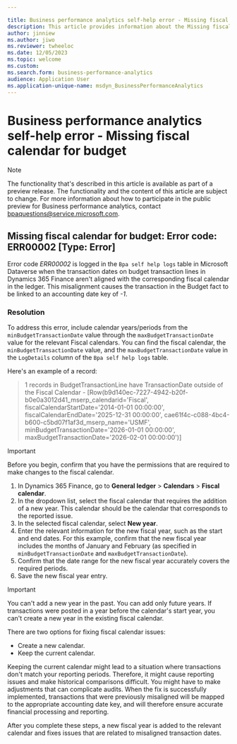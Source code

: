 ```yaml
---

title: Business performance analytics self-help error - Missing fiscal calendar for budget
description: This article provides information about the Missing fiscal calendar for budget error (error code ERR00002) in Business performance analytics.
author: jinniew
ms.author: jiwo
ms.reviewer: twheeloc 
ms.date: 12/05/2023
ms.topic: welcome
ms.custom:
ms.search.form: business-performance-analytics
audience: Application User
ms.application-unique-name: msdyn_BusinessPerformanceAnalytics
---
```


# Business performance analytics self-help error - Missing fiscal calendar for budget

> [!NOTE]
> The functionality that's described in this article is available as part of a preview release. The functionality and the content of this article are subject to change. For more information about how to participate in the public preview for Business performance analytics, contact <bpaquestions@service.microsoft.com>.

## Missing fiscal calendar for budget: Error code: ERR00002 [Type: Error]

Error code *ERR00002* is logged in the `Bpa self help logs` table in Microsoft Dataverse when the transaction dates on budget transaction lines in Dynamics 365 Finance aren't aligned with the corresponding fiscal calendar in the ledger. This misalignment causes the transaction in the Budget fact to be linked to an accounting date key of *-1*.

### Resolution

To address this error, include calendar years/periods from the `minBudgetTransactionDate` value through the `maxBudgetTransactionDate` value for the relevant Fiscal calendars. You can find the fiscal calendar, the `minBudgetTransactionDate` value, and the `maxBudgetTransactionDate` value in the `LogDetails` column of the `Bpa self help logs` table.

Here's an example of a record:

> 1 records in BudgetTransactionLine have TransactionDate outside of the Fiscal Calendar - \[Row(b9d140ec-7227-4942-b20f-b0e0a3012d41_mserp_calendarid='Fiscal', fiscalCalendarStartDate='2014-01-01 00:00:00', fiscalCalendarEndDate='2025-12-31 00:00:00', cae61f4c-c088-4bc4-b600-c5bd07f1af3d_mserp_name='USMF', minBudgetTransactionDate='2026-01-01 00:00:00', maxBudgetTransactionDate='2026-02-01 00:00:00')\]

> [!IMPORTANT]
> Before you begin, confirm that you have the permissions that are required to make changes to the fiscal calendar.

1. In Dynamics 365 Finance, go to **General ledger** \> **Calendars** \> **Fiscal calendar**.
2. In the dropdown list, select the fiscal calendar that requires the addition of a new year. This calendar should be the calendar that corresponds to the reported issue.
3. In the selected fiscal calendar, select **New year**.
4. Enter the relevant information for the new fiscal year, such as the start and end dates. For this example, confirm that the new fiscal year includes the months of January and February (as specified in `minBudgetTransactionDate` and `maxBudgetTransactionDate`).
5. Confirm that the date range for the new fiscal year accurately covers the required periods.
6. Save the new fiscal year entry.

> [!IMPORTANT]
> You can't add a new year in the past. You can add only future years. If transactions were posted in a year before the calendar's start year, you can't create a new year in the existing fiscal calendar.

There are two options for fixing fiscal calendar issues:

- Create a new calendar.
- Keep the current calendar.

Keeping the current calendar might lead to a situation where transactions don't match your reporting periods. Therefore, it might cause reporting issues and make historical comparisons difficult. You might have to make adjustments that can complicate audits. When the fix is successfully implemented, transactions that were previously misaligned will be mapped to the appropriate accounting date key, and will therefore ensure accurate financial processing and reporting.

After you complete these steps, a new fiscal year is added to the relevant calendar and fixes issues that are related to misaligned transaction dates.
